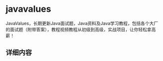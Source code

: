 # javavalues
JavaValues，长期更新Java面试题，Java资料及Java学习教程，包括各个大厂的面试题（附带答案），教程视频教程从初级到高级，实战项目，让你轻松拿高薪！

## 详细内容 ##
